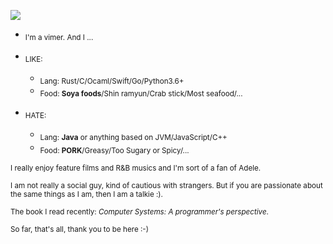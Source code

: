 ![](https://visitor-badge.glitch.me/badge?page_id=TENX-S.readme)

* <sub> I'm a vimer. And I ... </sub>

* <sub> LIKE: </sub>
  * <sub> Lang: Rust/C/Ocaml/Swift/Go/Python3.6+ </sub>
  * <sub> Food: **Soya foods**/Shin ramyun/Crab stick/Most seafood/... </sub>
  
* <sub> HATE: </sub> 
  * <sub> Lang: **Java** or anything based on JVM/JavaScript/C++ </sub>
  * <sub> Food: **PORK**/Greasy/Too Sugary or Spicy/... </sub>
  
  
<sub> I really enjoy feature films and R&B musics and I'm sort of a fan of Adele. </sub>

<sub> I am not really a social guy, kind of cautious with strangers. But if you are passionate about the same things as I am, then I am a talkie :). </sub>

<sub> The book I read recently: *Computer Systems: A programmer's perspective*. </sub>

<sub> So far, that's all, thank you to be here :-) </sub>
